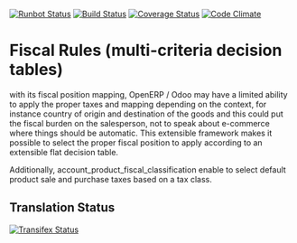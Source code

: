 [![Runbot Status](https://runbot.odoo-community.org/runbot/badge/flat/93/11.0.svg)](https://runbot.odoo-community.org/runbot/repo/github-com-oca-account-fiscal-rule-93)
[![Build Status](https://travis-ci.org/OCA/account-fiscal-rule.svg?branch=11.0)](https://travis-ci.org/OCA/account-fiscal-rule)
[![Coverage Status](https://coveralls.io/repos/OCA/account-fiscal-rule/badge.svg?branch=11.0)](https://coveralls.io/r/OCA/account-fiscal-rule?branch=11.0)
[![Code Climate](https://codeclimate.com/github/OCA/account-fiscal-rule/badges/gpa.svg)](https://codeclimate.com/github/OCA/account-fiscal-rule)

Fiscal Rules (multi-criteria decision tables)
=============================================

with its fiscal position mapping, OpenERP / Odoo may have a limited
ability to apply the proper taxes and mapping depending on the
context, for instance country of origin and destination of the goods
and this could put the fiscal burden on the salesperson, not to speak
about e-commerce where things should be automatic. This extensible
framework makes it possible to select the proper fiscal position to
apply according to an extensible flat decision table.

Additionally, account_product_fiscal_classification enable to select
default product sale and purchase taxes based on a tax class.



Translation Status
------------------
[![Transifex Status](https://www.transifex.com/projects/p/OCA-account-fiscal-rule-11-0/chart/image_png)](https://www.transifex.com/projects/p/OCA-account-fiscal-rule-11-0)
